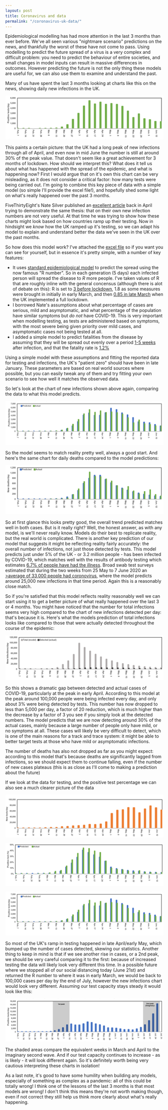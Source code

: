 ```yaml
---
layout: post
title: Coronavirus and data
permalink: "/coronavirus-uk-data/"
---
```


Epidemiological modelling has had more attention in the last 3 months than ever before. We've all seen various "nightmare scenario" predictions on the news, and thankfully the worst of these have not come to pass. Using modelling to predict the future spread of a virus is a very complex and difficult problem: you need to predict the behaviour of entire societies, and small changes in model inputs can result in massive differences in outcomes. However predicting the future is not the only thing these models are useful for, we can also use them to examine and understand the past.

Many of us have spent the last 3 months looking at charts like this on the news, showing daily new infections in the UK.

![daily new cases](/assets/2020/06/daily-new-cases-1.png)

This paints a certain picture: that the UK had a long peak of new infections through all of April, and even now in mid June the number is still at around 30% of the peak value.  That doesn't seem like a great achievement for 3 months of lockdown.  How should we interpret this? What does it tell us about what has happened with the spread of the epidemic, and what is happening now? First I would argue that on it's own this chart can be very misleading, as it does not consider a critical factor: how many tests were being carried out. I'm going to combine this key piece of data with a simple model (so simple I'll provide the excel file!), and hopefully shed some light on what's really happened over the past 3 months.


FiveThirtyEight's Nate Silver published an [excellent article](https://fivethirtyeight.com/features/coronavirus-case-counts-are-meaningless/) back in April trying to demonstrate the same thesis: that on their own new infection numbers are not very useful. At that time he was trying to show how these charts might look based on how countries ramp up their testing.  Now in hindsight we _know_ how the UK ramped up it's testing, so we can adapt his model to explain and understand better the data we've seen in the UK over the past months.

So how does this model work? I've attached the [excel file](/assets/2020/06/covid_model.xlsx) so if you want you can see for yourself, but in essence it's pretty simple, with a number of key features:

* It uses [standard epidemiological model](https://en.wikipedia.org/wiki/Compartmental_models_in_epidemiology#The_SIR_model) to predict the spread using the now famous "R number".  So in each generation (5 days) each infected person will spread the disease to _R_ more people.  I've taken values of R that are roughly inline with the general concensus (although there is alot of debate on this): R is set to [3 before lockdown](https://www.imperial.ac.uk/media/imperial-college/medicine/mrc-gida/2020-03-26-COVID19-Report-12.pdf), 1.8 as some measures were brought in initially in early March, and then [0.85 in late March](https://www.gov.uk/guidance/the-r-number-in-the-uk) when the UK implemented a full lockdown.
* I borrowed Nate's assumptions about what percentage of cases are serious, mild and asymptomatic, and what percentage of the population have similar symptoms but _do not_ have COVID-19.  This is very important when modelling testing, as tests are administered based on symptoms, with the most severe being given priority over mild cases, and asymptomatic cases not being tested at all.
* I added a simple model to predict fatalities from the disease by assuming that they will be spread out evenly over a period [1-5 weeks](https://www.telegraph.co.uk/news/2020/03/12/coronavirus-kills-average-185-days/) after infection, and that the fatality rate is [1.2%](https://www.medrxiv.org/content/10.1101/2020.03.05.20031773v2)

Using a simple model with these assumptions and fitting the reported data for testing and infections, the UK's "patient zero" should have been in late January.  These parameters are based on real world sources where possible, but you can easily tweak any of them and try fitting your own scenario to see how well it matches the observed data.

So let's look at the chart of new infections shown above again, comparing the data to what this model predicts.

![daily new cases model](/assets/2020/06/daily-new-cases-model.png)

So the model seems to match reality pretty well, always a good start.  And here's the same chart for daily deaths compared to the model predictions:

![daily new deaths model](/assets/2020/06/daily-new-deaths-model.png)

So at first glance this looks pretty good, the overall trend predicted matches well in both cases. But is it really right? Well, the honest answer, as with any model, is we'll never really know. Models do their best to replicate reality, but the real world is complicated. There is another key prediction of our model that suggests it might be reflecting reality fairly accurately: the overall number of infections, not just those detected by tests. This model predicts just under 5% of the UK - or 3.2 million people - has been infected by COVID-19, which matches well with the results of antibody testing which estimates [6.7% of people have had the illness](https://www.ons.gov.uk/peoplepopulationandcommunity/healthandsocialcare/conditionsanddiseases/bulletins/coronaviruscovid19infectionsurveypilot/12june2020#antibody-tests-for-covid-19).  Broad swab test surveys estimated that during the two weeks from 25 May to 7 June 2020 an [>average of 33,000 people had coronovirus](https://www.ons.gov.uk/peoplepopulationandcommunity/healthandsocialcare/conditionsanddiseases/bulletins/coronaviruscovid19infectionsurveypilot/12june2020#number-of-people-in-england-who-had-covid-19), where the model predicts around 25,000 new infections in that time period.  Again this is a reasonably close match.

So if you're satisfied that this model reflects reality reasonably well we can start using it to get a better picture of what really happened over the last 3 or 4 months. You might have noticed that the number for total infections seems very high compared to the chart of new infections detected per day: that's because it is. Here's what the models prediction of total infections looks like compared to those that were actually detected throughout the course of the epidemic:

![daily total cases model](/assets/2020/06/daily-total-cases-model.png)

So this shows a dramatic gap between detected and actual cases of COVID-19, particularly at the peak in early April. According to this model at the peak around 100,000 people were being infected every day, and only about 3% were being detected by tests. This number has now dropped to less than 5,000 per day, a factor of 20 reduction, which is much higher than the decrease by a factor of 3 you see if you simply look at the detected numbers. The model predicts that we are now detecting around 30% of the actual cases, mainly because a large number of people only have mild, or no symptoms at all. These cases will likely be very difficult to detect, which is one of the main reasons for a track and trace system: it might be able to better target tests at those who have mild or asymptomatic infections.

The number of deaths has also not dropped as far as you might expect: according to this model that's because deaths are significantly lagged from infections, so we should expect them to continue falling, even if the number of new cases plateaus (this is as close as I'll come to making a prediction about the future)

If we look at the data for testing, and the positive test percentage we can also see a much clearer picture of the data

![daily tests](/assets/2020/06/daily-tests-1.png)

![positive test percentage](/assets/2020/06/positive-test-percentage.png)

![daily new cases model](/assets/2020/06/daily-new-cases-model.png)

So most of the UK's ramp in testing happened in late April/early May, which bumped up the number of cases detected, skewing our statistics.  Another thing to keep in mind is that if we see another rise in cases, or a 2nd peak, we should be very careful comparing it to the first: because of increased testing the data will likely look very different this time.  In a possible future where we stopped all of our social distancing today (June 21st) and returned the R number to where it was in early March, we would be back to 100,000 cases per day by the end of July, however the new infections chart would look very different.  Assuming our test capacity stays steady it would look like this:

![bad future](/assets/2020/06/bad-future-1.png)

The shaded areas compare the equivalent weeks in March and April to the imaginary second wave.  And if our test capacity continues to increase - as is likely - it will look different again.  So it's definitely worth being very cautious interpreting these charts in isolation!

As a last note, it's good to have some humility when building any models, especially of something as complex as a pandemic: all of this could be totally wrong! I think one of the lessons of the last 3 months is that most models are wrong!  I don't think this means they're not worth making though, even if not correct they still help us think more clearly about what's really happening.
